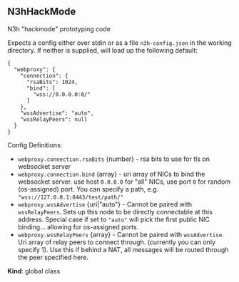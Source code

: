 <a name="N3hHackMode"></a>

## N3hHackMode
N3h "hackmode" prototyping code

Expects a config either over stdin or as a file `n3h-config.json` in the
working directory.
If neither is supplied, will load up the following default:

```
{
  "webproxy": {
    "connection": {
      "rsaBits": 1024,
      "bind": [
        "wss://0.0.0.0:0/"
      ]
    },
    "wssAdvertise": "auto",
    "wssRelayPeers": null
  }
}
```

Config Definitions:

- `webproxy.connection.rsaBits` {number} - rsa bits to use for tls on websocket server
- `webproxy.connection.bind` {array<uri>} - uri array of NICs to bind the websocket server. use host `0.0.0.0` for "all" NICs, use port `0` for random (os-assigned) port. You can specify a path, e.g. `"wss://127.0.0.1:8443/test/path/"`
- `webproxy.wssAdvertise` {uri|"auto"} - Cannot be paired with `wssRelayPeers`. Sets up this node to be directly connectable at this address. Special case if set to `"auto"` will pick the first public NIC binding... allowing for os-assigned ports.
- `webproxy.wssRelayPeers` {array<uri>} - Cannot be paired with `wssAdvertise`. Uri array of relay peers to connect through. (currently you can only specify 1). Use this if behind a NAT, all messages will be routed through the peer specified here.

**Kind**: global class  
